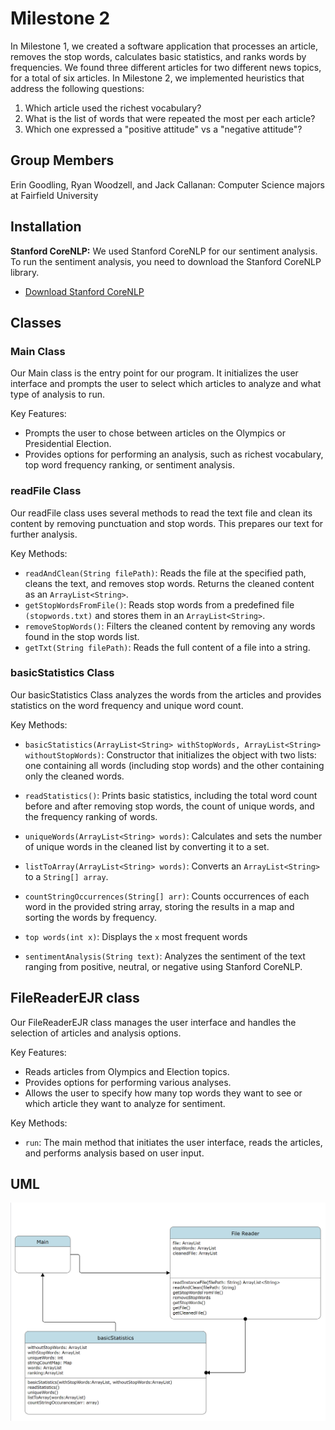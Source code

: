 # Milestone 2

In Milestone 1, we created a software application that processes an article, removes the stop words, calculates basic statistics, and ranks words by frequencies. We found three different articles for two different news topics, for a total of six articles. In Milestone 2, we implemented heuristics that address the following questions: 
1. Which article used the richest vocabulary?
2. What is the list of words that were repeated the most per each article?
3. Which one expressed a "positive attitude" vs a "negative attitude"?

## Group Members

Erin Goodling, Ryan Woodzell, and Jack Callanan: Computer Science majors at Fairfield University

## Installation

**Stanford CoreNLP:** We used Stanford CoreNLP for our sentiment analysis. To run the sentiment analysis, you need to download the Stanford CoreNLP library. 
- [Download Stanford CoreNLP](https://stanfordnlp.github.io/CoreNLP/)

## Classes

### Main Class 
Our Main class is the entry point for our program. It initializes the user interface and prompts the user to select which articles to analyze and what type of analysis to run. 

Key Features: 
- Prompts the user to chose between articles on the Olympics or Presidential Election.
- Provides options for performing an analysis, such as richest vocabulary, top word frequency ranking, or sentiment analysis.


### readFile Class
Our readFile class uses several methods to read the text file and clean its content by removing punctuation and stop words. This prepares our text for further analysis.

Key Methods: 
- ```readAndClean(String filePath)```: Reads the file at the specified path, cleans the text, and removes stop words. Returns the cleaned content as an ```ArrayList<String>```.    
- ```getStopWordsFromFile()```: Reads stop words from a predefined file ```(stopwords.txt)``` and stores them in an ```ArrayList<String>```.  
- ```removeStopWords()```: Filters the cleaned content by removing any words found in the stop words list.  
- ```getTxt(String filePath)```: Reads the full content of a file into a string.

### basicStatistics Class
Our basicStatistics Class analyzes the words from the articles and provides statistics on the word frequency and unique word count.

Key Methods: 
- ```basicStatistics(ArrayList<String> withStopWords, ArrayList<String> withoutStopWords)```: Constructor that initializes the object with two lists: one containing all words (including stop words) and the other containing only the cleaned words.  

- ```readStatistics()```: Prints basic statistics, including the total word count before and after removing stop words, the count of unique words, and the frequency ranking of words.  

- ```uniqueWords(ArrayList<String> words)```: Calculates and sets the number of unique words in the cleaned list by converting it to a set.  

- ```listToArray(ArrayList<String> words)```: Converts an ```ArrayList<String>``` to a ```String[] array```.  

- ```countStringOccurrences(String[] arr)```: Counts occurrences of each word in the provided string array, storing the results in a map and sorting the words by frequency.

- ```top words(int x)```: Displays the ```x``` most frequent words

- ```sentimentAnalysis(String text)```: Analyzes the sentiment of the text ranging from positive, neutral, or negative using Stanford CoreNLP.


## FileReaderEJR class
Our FileReaderEJR class manages the user interface and handles the selection of articles and analysis options.

Key Features: 

- Reads articles from Olympics and Election topics.
- Provides options for performing various analyses.
- Allows the user to specify how many top words they want to see or which article they want to analyze for sentiment.

Key Methods: 

- ```run```: The main method that initiates the user interface, reads the articles, and performs analysis based on user input.



## UML

![alt text](umlDiagram.png)



